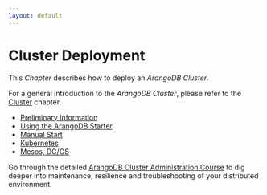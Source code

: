 ```yaml
---
layout: default
---
```

Cluster Deployment
==================

This _Chapter_ describes how to deploy an _ArangoDB Cluster_.

For a general introduction to the _ArangoDB Cluster_, please refer to the
[Cluster](../../Architecture/DeploymentModes/Cluster/README.md) chapter.

- [Preliminary Information](PreliminaryInformation.md)	
- [Using the ArangoDB Starter](UsingTheStarter.md)
- [Manual Start](ManualStart.md)
- [Kubernetes](Kubernetes.md)	
- [Mesos, DC/OS](Mesos.md)	

Go through the detailed
[ArangoDB Cluster Administration Course](https://www.arangodb.com/arangodb-cluster-course/)
to dig deeper into maintenance, resilience and troubleshooting of your
distributed environment.
